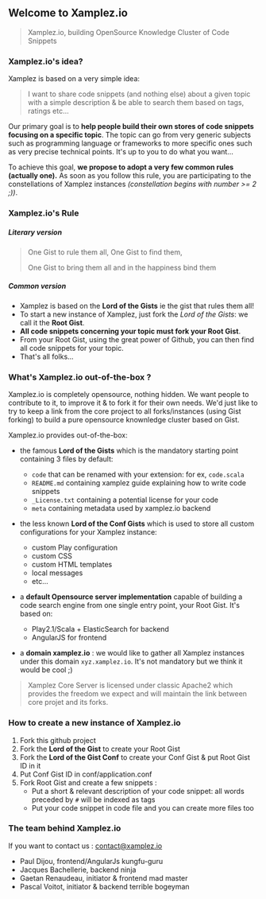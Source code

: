 ## Welcome to Xamplez.io

> Xamplez.io, building OpenSource Knowledge Cluster of Code Snippets

### Xamplez.io's idea?

Xamplez is based on a very simple idea: 
> I want to share code snippets (and nothing else) about a given topic with a simple description 
> & be able to search them based on tags, ratings etc...

Our primary goal is to **help people build their own stores of code snippets focusing on a specific topic**. 
The topic can go from very generic subjects such as programming language or frameworks to more specific ones such as 
very precise technical points. It's up to you to do what you want...

To achieve this goal, **we propose to adopt a very few common rules (actually one).** As soon as you follow this rule, 
you are participating to the constellations of Xamplez instances _(constellation begins with number >= 2 ;))_. 

### Xamplez.io's Rule

##### Literary version
> One Gist to rule them all, One Gist to find them,
>
> One Gist to bring them all and in the happiness bind them

##### Common version
 * Xamplez is based on the **Lord of the Gists** ie the gist that rules them all!
 * To start a new instance of Xamplez, just fork the _Lord of the Gists_: we call it the **Root Gist**.
 * **All code snippets concerning your topic must fork your Root Gist**.
 * From your Root Gist, using the great power of Github, you can then find all code snippets for your topic.
 * That's all folks...

### What's Xamplez.io out-of-the-box ?

Xamplez.io is completely opensource, nothing hidden. We want people to contribute to it, to improve it &
to fork it for their own needs. We'd just like to try to keep a link from the core project to all
forks/instances (using Gist forking) to build a pure opensource knownledge cluster based on Gist.

Xamplez.io provides out-of-the-box:

 * the famous **Lord of the Gists** which is the mandatory starting point containing 3 files by default:
    * `code` that can be renamed with your extension: for ex, `code.scala`
    * `README.md` containing xamplez guide explaining how to write code snippets
    * `_License.txt` containing a potential license for your code
    * `meta` containing metadata used by xamplez.io backend
 
 * the less known **Lord of the Conf Gists** which is used to store all custom configurations for your Xamplez instance: 
     * custom Play configuration
     * custom CSS
     * custom HTML templates
     * local messages
     * etc...
 
 * a **default Opensource server implementation** capable of building a code search engine from one single entry point, your Root Gist. It's based on:
    * Play2.1/Scala + ElasticSearch for backend
    * AngularJS for frontend

 * a **domain xamplez.io** : we would like to gather all Xamplez instances under this domain `xyz.xamplez.io`. It's not mandatory but we think it would be cool ;)
 
> Xamplez Core Server is licensed under classic Apache2 which provides the freedom we expect and will maintain the link between core projet and its forks.

### How to create a new instance of Xamplez.io

 1. Fork this github project
 2. Fork the **Lord of the Gist** to create your Root Gist
 3. Fork the **Lord of the Gist Conf** to create your Conf Gist & put Root Gist ID in it
 4. Put Conf Gist ID in conf/application.conf
 5. Fork Root Gist and create a few snippets :
     * Put a short & relevant description of your code snippet: all words preceded by `#` will be indexed as tags
     * Put your code snippet in code file and you can create more files too
    

### The team behind Xamplez.io

If you want to contact us : contact@xamplez.io

* Paul Dijou, frontend/AngularJs kungfu-guru 
* Jacques Bachellerie, backend ninja
* Gaetan Renaudeau, initiator & frontend mad master
* Pascal Voitot, initiator & backend terrible bogeyman


